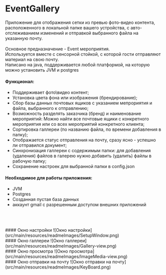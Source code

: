 # EventGallery

Приложение для отображения сетки из превью фото-видео контента, расположенного в локальной папке вашего устройства, с авто-отслеживанием изменений и отправкой выбранного файла на указанную почту.
<br>
<br>Основное предназначение - Event мероприятия.<br>Используется вместе с сенсорной стойкой, с которой гости отправляют материал на свою почту.
<br>Написано на java, поддерживается любой платформой, на которую можно установить JVM и postgres
#### Функционал:
+ Поддерживает фото\видео контент;
+ Установка цвета фона или изображения (брендирование);
+ Сбор базы данных почтовых ящиков с указанием мепрориятия и файла, выбранного к отправлению;
+ Возможность разделять заказчика (бренд) и наименование мероприятий: Можно найти все почтовые ящики с конкретного мероприятия или со всех мероприятий конкретного клиента;
+ Сортировка галлереи (по названию файла, по времени добавления в папку);
+ Отображается статус отправления на почту, сразу ясно - успешно ли отправился документ;
+ Синхронизация галлереи с содержимым папки: для добавления (удаления) файлов в галерею нужно добавить (удалить) файлы в рабочую папку;
+ Сохранение настроек для выбранной папки в config.json

#### Необходимое для работы приложения:
+ JVM
+ Postgres
+ Созданная пустая база данных
+ аккаунт gmail с разрешенным доступом внешних приложений
<br>
<br>
<br>
#### Окно настройки
![Окно настройки](src/main/resources/readmeImages/SetupWindow.png)
<br>
#### Окно галлереи
![Окно галлереи](src/main/resources/readmeImages/Gallery-view.png)
<br>
#### Окно просмотра
![Окно просмотра](src/main/resources/readmeImages/ImageMedia-view.png)
<br>
#### Окно отправки на почту
![Окно отправки на почту](src/main/resources/readmeImages/KeyBoard.png)
